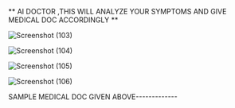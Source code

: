 ** AI DOCTOR ,THIS WILL ANALYZE YOUR SYMPTOMS AND GIVE MEDICAL DOC ACCORDINGLY **

![Screenshot (103)](https://github.com/user-attachments/assets/3c9d5227-f537-4d8a-af43-bb547318848b)


![Screenshot (104)](https://github.com/user-attachments/assets/ebb8ee9c-e5f9-4583-bd5c-3db111894572)


![Screenshot (105)](https://github.com/user-attachments/assets/10a3b713-0b16-409c-800d-b4a680c87916)


![Screenshot (106)](https://github.com/user-attachments/assets/fa1143fd-631e-4a43-b1ce-5d0956f00b0a)


SAMPLE MEDICAL DOC GIVEN ABOVE-------------
